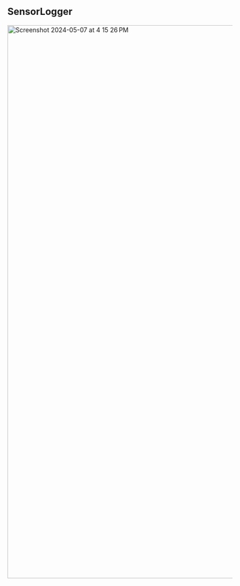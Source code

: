 ## SensorLogger

<img width="1240" alt="Screenshot 2024-05-07 at 4 15 26 PM" src="https://github.com/RTGS-Lab/realtime-race-simulation/assets/103837294/923699ca-8acc-4d8a-8b67-7d023ea2c673">
